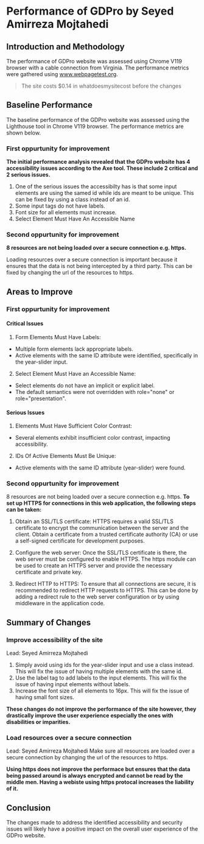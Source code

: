 # Performance of GDPro by Seyed Amirreza Mojtahedi

## Introduction and Methodology
The performance of GDPro website was assessed using Chrome V119 browser with a cable connection from Virginia. The performance metrics were gathered using www.webpagetest.org.
> The site costs $0.14 in whatdoesmysitecost before the changes

## Baseline Performance
The baseline performance of the GDPro website was assessed using the Lighthouse tool in Chrome V119 browser. The performance metrics are shown below.

### First oppurtunity for improvement
**The initial performance analysis revealed that the GDPro website has 4 accessibility issues according to the Axe tool. These include 2 critical and 2 serious issues.**
1. One of the serious issues the accessibilty has is that some input elements are using the samed id while ids are meant to be unique. This can be fixed by using a class instead of an id.
2. Some input tags do not have labels.
3. Font size for all elements must increase.
4. Select Element Must Have An Accessible Name

### Second oppurtunity for improvement
**8 resources are not being loaded over a secure connection e.g. https.**

Loading resources over a secure connection is important because it ensures that the data is not being intercepted by a third party. This can be fixed by changing the url of the resources to https.

## Areas to Improve
### First oppurtunity for improvement
#### Critical Issues
1. Form Elements Must Have Labels:
- Multiple form elements lack appropriate labels.
- Active elements with the same ID attribute were identified, specifically in the year-slider input.
2. Select Element Must Have an Accessible Name:
- Select elements do not have an implicit or explicit label.
- The default semantics were not overridden with role="none" or role="presentation".
#### Serious Issues
1. Elements Must Have Sufficient Color Contrast:
- Several elements exhibit insufficient color contrast, impacting accessibility.
2. IDs Of Active Elements Must Be Unique:
- Active elements with the same ID attribute (year-slider) were found.

### Second oppurtunity for improvement
8 resources are not being loaded over a secure connection e.g. https.
**To set up HTTPS for connections in this web application, the following steps can be taken:**

1. Obtain an SSL/TLS certificate: HTTPS requires a valid SSL/TLS certificate to encrypt the communication between the server and the client. Obtain a certificate from a trusted certificate authority (CA) or use a self-signed certificate for development purposes.

2. Configure the web server: Once the SSL/TLS certificate is there, the web server must be configured to enable HTTPS. The https module can be used to create an HTTPS server and provide the necessary certificate and private key.

3. Redirect HTTP to HTTPS: To ensure that all connections are secure, it is recommended to redirect HTTP requests to HTTPS. This can be done by adding a redirect rule to the web server configuration or by using middleware in the application code.


## Summary of Changes 
### Improve accessibility of the site

Lead: Seyed Amirreza Mojtahedi

1. Simply avoid using ids for the year-slider input and use a class instead. This will fix the issue of having multiple elements with the same id.
2. Use the label tag to add labels to the input elements. This will fix the issue of having input elements without labels.
3. Increase the font size of all elements to 16px. This will fix the issue of having small font sizes.

**These changes do not improve the performance of the site however, they drastically improve the user experience especially the ones with disabilities or imparities.**

### Load resources over a secure connection
Lead: Seyed Amirreza Mojtahedi
Make sure all resources are loaded over a secure connection by changing the url of the resources to https.

**Using https does not improve the performace but ensures that the data being passed around is always encrypted and cannot be read by the middle men. Having a webiste using https protocal increases the liability of it.**

## Conclusion
The changes made to address the identified accessibility and security issues will likely have a positive impact on the overall user experience of the GDPro website.
